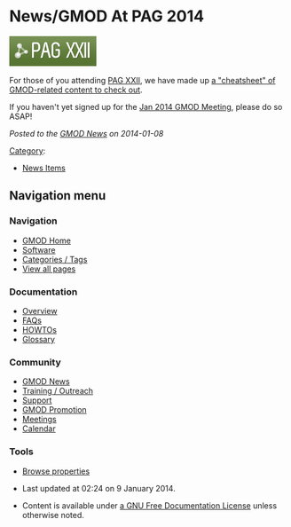 



<span id="top"></span>




# <span dir="auto">News/GMOD At PAG 2014</span>











[<img src="https://raw.githubusercontent.com/GMOD/gmod.github.io/main/mediawiki/images/9/98/Pagxxii.png" width="157"
height="54" alt="Pagxxii.png" />](../PAG "PAG")



For those of you attending
<a href="http://intlpag.org/2014/" class="external text"
rel="nofollow">PAG XXII</a>, we have made up
<a href="../PAG" class="mw-redirect" title="PAG">a "cheatsheet" of
GMOD-related content to check out</a>.

If you haven't yet signed up for the [Jan 2014 GMOD
Meeting](../Jan_2014_GMOD_Meeting "Jan 2014 GMOD Meeting"), please do so
ASAP!



*Posted to the [GMOD News](../GMOD_News "GMOD News") on 2014-01-08*






[Category](../Special%3ACategories "Special%3ACategories"):

- [News Items](../Category%3ANews_Items "Category%3ANews Items")






## Navigation menu







<a href="../Main_Page"
style="background-image: url(../../images/GMOD-cogs.png);"
title="Visit the main page"></a>


### Navigation



- <span id="n-GMOD-Home">[GMOD Home](../Main_Page)</span>
- <span id="n-Software">[Software](../GMOD_Components)</span>
- <span id="n-Categories-.2F-Tags">[Categories /
  Tags](../Categories)</span>
- <span id="n-View-all-pages">[View all
  pages](../Special:AllPages)</span>




### Documentation



- <span id="n-Overview">[Overview](../Overview)</span>
- <span id="n-FAQs">[FAQs](../Category%3AFAQ)</span>
- <span id="n-HOWTOs">[HOWTOs](../Category%3AHOWTO)</span>
- <span id="n-Glossary">[Glossary](../Glossary)</span>




### Community



- <span id="n-GMOD-News">[GMOD News](../GMOD_News)</span>
- <span id="n-Training-.2F-Outreach">[Training /
  Outreach](../Training_and_Outreach)</span>
- <span id="n-Support">[Support](../Support)</span>
- <span id="n-GMOD-Promotion">[GMOD Promotion](../GMOD_Promotion)</span>
- <span id="n-Meetings">[Meetings](../Meetings)</span>
- <span id="n-Calendar">[Calendar](../Calendar)</span>




### Tools

- <span id="t-smwbrowselink"><a href="../Special%253ABrowse/News-2FGMOD_At_PAG_2014"
  rel="smw-browse">Browse properties</a></span>



- <span id="footer-info-lastmod">Last updated at 02:24 on 9 January
  2014.</span>
<!-- - <span id="footer-info-viewcount">14,372 page views.</span> -->
- <span id="footer-info-copyright">Content is available under
  <a href="http://www.gnu.org/licenses/fdl-1.3.html" class="external"
  rel="nofollow">a GNU Free Documentation License</a> unless otherwise
  noted.</span>

<!-- -->



<!-- -->





